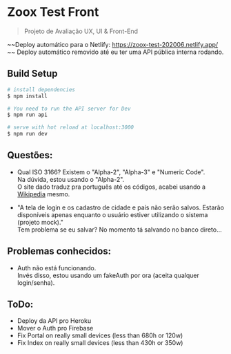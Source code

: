 # Zoox Test Front
> Projeto de Avaliação UX, UI & Front-End

~~Deploy automático para o Netlify: https://zoox-test-202006.netlify.app/  ~~
Deploy automático removido até eu ter uma API pública interna rodando.




## Build Setup

```bash
# install dependencies
$ npm install

# You need to run the API server for Dev
$ npm run api

# serve with hot reload at localhost:3000
$ npm run dev

```

## Questões:
- Qual ISO 3166? Existem o "Alpha-2", "Alpha-3" e "Numeric Code".  
Na dúvida, estou usando o "Alpha-2".  
O site dado traduz pra português até os códigos, acabei usando a [Wikipedia](https://en.wikipedia.org/wiki/List_of_ISO_3166_country_codes) mesmo.

- "A tela de login e os cadastro de cidade e país não serão salvos. Estarão disponíveis apenas enquanto o usuário estiver utilizando o sistema (projeto mock)."  
Tem problema se eu salvar? No momento tá salvando no banco direto...


## Problemas conhecidos:
- Auth não está funcionando.  
Invés disso, estou usando um fakeAuth por ora (aceita qualquer login/senha).


## ToDo:
- Deploy da API pro Heroku
- Mover o Auth pro Firebase
- Fix Portal on really small devices (less than 680h or 120w)
- Fix Index on really small devices (less than 430h or 350w)
